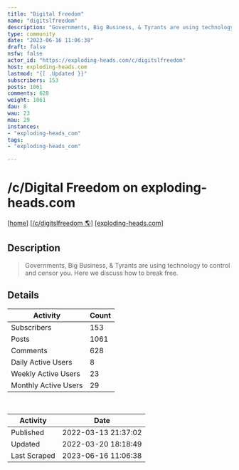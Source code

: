 ```yaml
---
title: "Digital Freedom" 
name: "digitslfreedom"
description: "Governments, Big Business, & Tyrants are using technology to control and censor you. Here we discuss how to break free."
type: community
date: "2023-06-16 11:06:38"
draft: false
nsfw: false
actor_id: "https://exploding-heads.com/c/digitslfreedom"
host: exploding-heads.com
lastmod: "{[ .Updated }}"
subscribers: 153
posts: 1061
comments: 628
weight: 1061
dau: 8
wau: 23
mau: 29
instances:
- "exploding-heads_com"
tags: 
- "exploding-heads_com"

---
```


# /c/Digital Freedom on exploding-heads.com

[[home](/)]
[[/c/digitslfreedom 🌎](https://exploding-heads.com/c/digitslfreedom)]
[[exploding-heads.com](/instances/exploding-heads_com)]


## Description 

<blockquote class="description">
Governments, Big Business, & Tyrants are using technology to control and censor you. Here we discuss how to break free.
</blockquote>


## Details

| Activity | Count  |
|----------------------|---|
| Subscribers          | 153 |
| Posts                | 1061  |
| Comments             | 628  |
| Daily Active Users   | 8  |
| Weekly Active Users  | 23  |
| Monthly Active Users | 29  |

<br>

| Activity | Date |
|----------------------|---|
| Published            | 2022-03-13 21:37:02 |
| Updated              | 2022-03-20 18:18:49 |
| Last Scraped         | 2023-06-16 11:06:38 |
